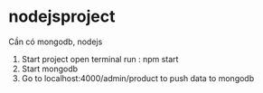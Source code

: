 # nodejsproject
Cần có mongodb, nodejs
1. Start project
open terminal run : npm start 
2. Start mongodb
2. Go to localhost:4000/admin/product to push data to mongodb


